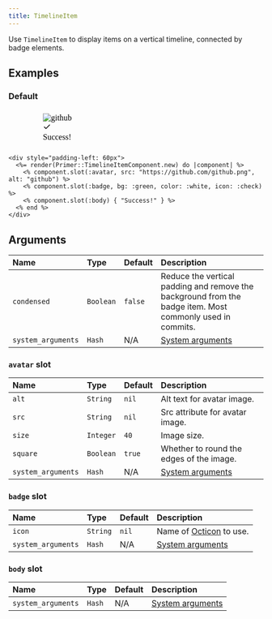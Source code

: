 ```yaml
---
title: TimelineItem
---
```


<!-- Warning: AUTO-GENERATED file, do not edit. Add code comments to your Ruby instead <3 -->

Use `TimelineItem` to display items on a vertical timeline, connected by badge elements.

## Examples

### Default

<iframe style="width: 100%; border: 0px; height: 75px;" srcdoc="<html><head><link href='https://unpkg.com/@primer/css/dist/primer.css' rel='stylesheet'></head><body><div style='padding-left: 60px'>  <div class='TimelineItem '>    <img src='https://github.com/github.png' alt='github' size='40' class='avatar TimelineItem-avatar ' height='40' width='40'></img>    <div class='TimelineItem-badge bg-green text-white'>      <svg class='octicon octicon-check' viewBox='0 0 16 16' version='1.1' width='16' height='16' aria-hidden='true'><path fill-rule='evenodd' d='M13.78 4.22a.75.75 0 010 1.06l-7.25 7.25a.75.75 0 01-1.06 0L2.22 9.28a.75.75 0 011.06-1.06L6 10.94l6.72-6.72a.75.75 0 011.06 0z'></path></svg></div>    <div class='TimelineItem-body '>      Success!</div></div></div></body></html>"></iframe>

```erb
<div style="padding-left: 60px">
  <%= render(Primer::TimelineItemComponent.new) do |component| %>
    <% component.slot(:avatar, src: "https://github.com/github.png", alt: "github") %>
    <% component.slot(:badge, bg: :green, color: :white, icon: :check) %>
    <% component.slot(:body) { "Success!" } %>
  <% end %>
</div>
```

## Arguments

| Name | Type | Default | Description |
| :- | :- | :- | :- |
| `condensed` | `Boolean` | `false` | Reduce the vertical padding and remove the background from the badge item. Most commonly used in commits. |
| `system_arguments` | `Hash` | N/A | [System arguments](/system-arguments) |

### `avatar` slot

| Name | Type | Default | Description |
| :- | :- | :- | :- |
| `alt` | `String` | `nil` | Alt text for avatar image. |
| `src` | `String` | `nil` | Src attribute for avatar image. |
| `size` | `Integer` | `40` | Image size. |
| `square` | `Boolean` | `true` | Whether to round the edges of the image. |
| `system_arguments` | `Hash` | N/A | [System arguments](/system-arguments) |

### `badge` slot

| Name | Type | Default | Description |
| :- | :- | :- | :- |
| `icon` | `String` | `nil` | Name of [Octicon](https://primer.style/octicons/) to use. |
| `system_arguments` | `Hash` | N/A | [System arguments](/system-arguments) |

### `body` slot

| Name | Type | Default | Description |
| :- | :- | :- | :- |
| `system_arguments` | `Hash` | N/A | [System arguments](/system-arguments) |
